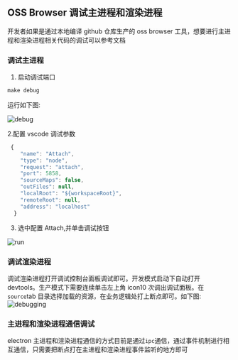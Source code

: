 ## OSS Browser 调试主进程和渲染进程

开发者如果是通过本地编译 github 仓库生产的 oss browser 工具，想要进行主进程和渲染进程相关代码的调试可以参考文档

### 调试主进程

1. 启动调试端口

```javascript
make debug

```

运行如下图:

![debug](https://img.alicdn.com/tfs/TB15Da3ikPoK1RjSZKbXXX1IXXa-1146-184.png)

2.配置 vscode 调试参数

```javascript
 {
    "name": "Attach",
    "type": "node",
    "request": "attach",
    "port": 5858,
    "sourceMaps": false,
    "outFiles": null,
    "localRoot": "${workspaceRoot}",
    "remoteRoot": null,
    "address": "localhost"
  }
```

3. 选中配置 Attach,并单击调试按钮

![run](https://img.alicdn.com/tfs/TB1QoTiihnaK1RjSZFtXXbC2VXa-1936-1090.jpg)

### 调试渲染进程

调试渲染进程打开调试控制台面板调试即可。开发模式启动下自动打开 devtools。生产模式下需要连续单击左上角 icon10 次调出调试面板。在`source`tab 目录选择加载的资源，在业务逻辑处打上断点即可。如下图:
![debugging](https://img.alicdn.com/tfs/TB16pO3icfpK1RjSZFOXXa6nFXa-2440-1400.jpg)

### 主进程和渲染进程通信调试

electron 主进程和渲染进程通信的方式目前是通过`ipc`通信，通过事件机制进行相互通信，只需要把断点打在主进程和渲染进程事件监听的地方即可
